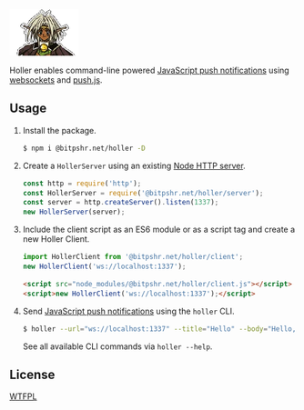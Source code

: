 ![Holler logo](logo.png?raw=true)

Holler enables command-line powered [JavaScript push notifications](https://developer.mozilla.org/en-US/docs/Web/API/notification) using [websockets](https://developer.mozilla.org/en-US/docs/Web/API/WebSockets_API) and [push.js](https://github.com/Nickersoft/push.js/).

## Usage

1. Install the package.
	```sh
	$ npm i @bitpshr.net/holler -D
	```
2. Create a `HollerServer` using an existing [Node HTTP server](https://nodejs.org/api/http.html).
	```js
	const http = require('http');
	const HollerServer = require('@bitpshr.net/holler/server');
	const server = http.createServer().listen(1337);
	new HollerServer(server);
	```
3. Include the client script as an ES6 module or as a script tag and create a new Holler Client.
	```js
	import HollerClient from '@bitpshr.net/holler/client';
	new HollerClient('ws://localhost:1337');
	```

	```html
	<script src="node_modules/@bitpshr.net/holler/client.js"></script>
	<script>new HollerClient('ws://localhost:1337');</script>
	```
4. Send [JavaScript push notifications](https://developer.mozilla.org/en-US/docs/Web/API/notification) using the `holler` CLI.
	```sh
	$ holler --url="ws://localhost:1337" --title="Hello" --body="Hello, world"
	```
	See all available CLI commands via `holler --help`.

## License

[WTFPL](http://www.wtfpl.net/)
